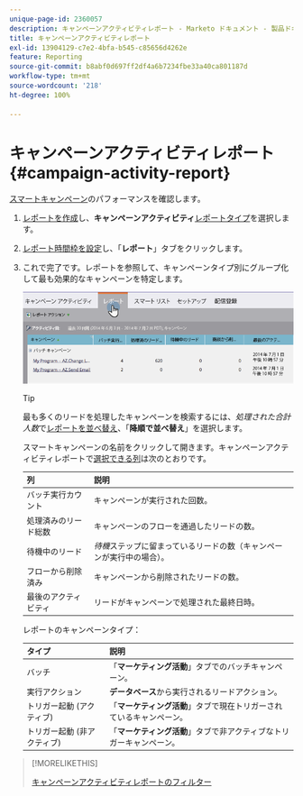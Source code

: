 ```yaml
---
unique-page-id: 2360057
description: キャンペーンアクティビティレポート - Marketo ドキュメント - 製品ドキュメント
title: キャンペーンアクティビティレポート
exl-id: 13904129-c7e2-4bfa-b545-c85656d4262e
feature: Reporting
source-git-commit: b8abf0d697ff2df4a6b7234fbe33a40ca801187d
workflow-type: tm+mt
source-wordcount: '218'
ht-degree: 100%

---
```


# キャンペーンアクティビティレポート {#campaign-activity-report}

[スマートキャンペーン](/help/marketo/product-docs/core-marketo-concepts/smart-campaigns/creating-a-smart-campaign/understanding-batch-and-trigger-smart-campaigns.md)のパフォーマンスを確認します。

1. [レポートを作成](/help/marketo/product-docs/reporting/basic-reporting/creating-reports/create-a-report-in-a-program.md)し、**キャンペーンアクティビティ**[レポートタイプ](/help/marketo/product-docs/reporting/basic-reporting/report-types/report-type-overview.md)を選択します。

1. [レポート時間枠を設定](/help/marketo/product-docs/reporting/basic-reporting/editing-reports/change-a-report-time-frame.md)し、「**レポート**」タブをクリックします。

1. これで完了です。レポートを参照して、キャンペーンタイプ別にグループ化して最も効果的なキャンペーンを特定します。

   ![](assets/campaign-activity-report-1.png)

   >[!TIP]
   >
   >最も多くのリードを処理したキャンペーンを検索するには、_処理された合計人数_&#x200B;で[レポートを並べ替え](/help/marketo/product-docs/reporting/basic-reporting/editing-reports/sort-report-on-columns.md)、「**降順で並べ替え**」を選択します。

   スマートキャンペーンの名前をクリックして開きます。キャンペーンアクティビティレポートで[選択できる列](/help/marketo/product-docs/reporting/basic-reporting/editing-reports/select-report-columns.md)は次のとおりです。

   | 列 | 説明 |
   |---|---|
   | バッチ実行カウント | キャンペーンが実行された回数。 |
   | 処理済みのリード総数 | キャンペーンのフローを通過したリードの数。 |
   | 待機中のリード | *待機*&#x200B;ステップに留まっているリードの数（キャンペーンが実行中の場合）。 |
   | フローから削除済み | キャンペーンから削除されたリードの数。 |
   | 最後のアクティビティ | リードがキャンペーンで処理された最終日時。 |

   レポートのキャンペーンタイプ：

   | タイプ | 説明 |
   |---|---|
   | バッチ | 「**マーケティング活動**」タブでのバッチキャンペーン。 |
   | 実行アクション | **データベース**&#x200B;から実行されるリードアクション。 |
   | トリガー起動 (アクティブ) | 「**マーケティング活動**」タブで現在トリガーされているキャンペーン。 |
   | トリガー起動 (非アクティブ) | 「**マーケティング活動**」タブで非アクティブなトリガーキャンペーン。 |

>[!MORELIKETHIS]
>
>[キャンペーンアクティビティレポートのフィルター](/help/marketo/product-docs/reporting/basic-reporting/report-activity/filter-a-campaign-activity-report.md)
